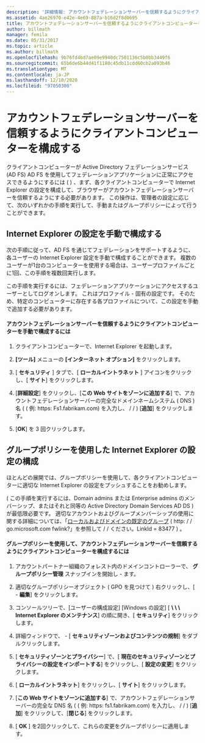 ```yaml
---
description: '詳細情報: アカウントフェデレーションサーバーを信頼するようにクライアントコンピューターを構成する'
ms.assetid: 4ae26970-e42e-4e69-887a-b16d2f8d0695
title: アカウントフェデレーションサーバーを信頼するようにクライアントコンピューターを構成する
author: billmath
manager: femila
ms.date: 05/31/2017
ms.topic: article
ms.author: billmath
ms.openlocfilehash: 9b76fd4bd7ae09e9940dc7501136c5b0bb3449f6
ms.sourcegitcommit: 65b6de6b44d41f1180c45db11cdd60cb2a093b46
ms.translationtype: MT
ms.contentlocale: ja-JP
ms.lasthandoff: 12/10/2020
ms.locfileid: "97050300"
---
```

# <a name="configure-client-computers-to-trust-the-account-federation-server"></a>アカウントフェデレーションサーバーを信頼するようにクライアントコンピューターを構成する

クライアントコンピューターが Active Directory フェデレーションサービス (AD FS) AD FS を使用してフェデレーションアプリケーションに正常にアクセスできるようにするには \( \) 、まず、各クライアントコンピューターで Internet Explorer の設定を構成して、ブラウザーがアカウントフェデレーションサーバーを信頼するようにする必要があります。 この操作は、管理者の設定に応じて、次のいずれかの手順を実行して、手動またはグループポリシーによって行うことができます。

## <a name="configuring-internet-explorer-settings-manually"></a>Internet Explorer の設定を手動で構成する
次の手順に従って、AD FS を通じてフェデレーションをサポートするように、各ユーザーの Internet Explorer 設定を手動で構成することができます。 複数のユーザーが1台のコンピューターを使用する場合は、ユーザープロファイルごとに1回、この手順を複数回実行します。

この手順を実行するには、フェデレーションアプリケーションにアクセスするユーザーとしてログオンします。 これはプロファイル \- 固有の設定です。 そのため、特定のコンピューターに存在する各プロファイルについて、この設定を手動で追加する必要があります。

#### <a name="to-manually-configure-client-computers-to-trust-the-account-federation-server"></a>アカウントフェデレーションサーバーを信頼するようにクライアントコンピューターを手動で構成するには

1.  クライアントコンピューターで、Internet Explorer を起動します。

2.  **[ツール]** メニューの **[インターネット オプション]** をクリックします。

3.  [ **セキュリティ** ] タブで、[ **ローカルイントラネット** ] アイコンをクリックし、[ **サイト**] をクリックします。

4.  [**詳細設定**] をクリックし、[**この Web サイトをゾーンに追加する**] で、アカウントフェデレーションサーバーの完全なドメインネームシステム \( DNS \) 名 ( \( 例: https: Fs1.fabrikam.com) を入力し、 \/ \/ \) [**追加**] をクリックします。

5.  [**OK**] を 3 回クリックします。

## <a name="configuring-internet-explorer-settings-by-using-group-policy"></a>グループポリシーを使用した Internet Explorer の設定の構成
ほとんどの展開では、グループポリシーを使用して、各クライアントコンピューターに適切な Internet Explorer の設定をプッシュすることをお勧めします。

  \( この手順を実行するには、Domain admins または Enterprise admins のメンバーシップ、またはそれと同等の Active Directory Domain Services AD DS \) が最低限必要です。  適切なアカウントおよびグループメンバーシップの使用に関する詳細については、「[ローカルおよびドメインの既定のグループ](https://go.microsoft.com/fwlink/?LinkId=83477) \( http: \/ \/ go.microsoft.com fwlink?」を参照して \/ \/ ください。LinkId \= 83477 \) 。

#### <a name="to-configure-client-computers-to-trust-the-account-federation-server-by-using-group-policy"></a>グループポリシーを使用して、アカウントフェデレーションサーバーを信頼するようにクライアントコンピューターを構成するには

1.  アカウントパートナー組織のフォレスト内のドメインコントローラーで、 **グループポリシー管理** スナップインを開始し \- ます。

2.  適切なグループポリシーオブジェクト \( GPO を見つけて \) 右クリックし、[ \- **編集**] をクリックします。

3.  コンソールツリーで、[ユーザーの構成設定] [Windows の設定] [ **\\ \\ \\ Internet Explorer のメンテナンス**] の順に開き、[ **セキュリティ**] をクリックします。

4.  詳細ウィンドウで、 \- [ **セキュリティゾーンおよびコンテンツの規制**] をダブルクリックします。

5.  [ **セキュリティゾーンとプライバシー**] で、[ **現在のセキュリティゾーンとプライバシーの設定をインポートする**] をクリックし、[ **設定の変更**] をクリックします。

6.  [ **ローカルイントラネット**] をクリックし、[ **サイト**] をクリックします。

7.  [**この Web サイトをゾーンに追加する**] で、アカウントフェデレーションサーバーの完全な DNS 名 ( \( 例: https: fs1.fabrikam.com) を入力し、 \/ \/ \) [**追加**] をクリックして、[**閉じる**] をクリックします。

8.  [ **OK** ] を2回クリックして、これらの変更をグループポリシーに適用します。

